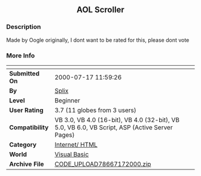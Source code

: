 ﻿<div align="center">

## AOL Scroller


</div>

### Description

Made by Oogle originally, I dont want to be rated for this, please dont vote
 
### More Info
 


<span>             |<span>
---                |---
**Submitted On**   |2000-07-17 11:59:26
**By**             |[Splix](https://github.com/Planet-Source-Code/PSCIndex/blob/master/ByAuthor/splix.md)
**Level**          |Beginner
**User Rating**    |3.7 (11 globes from 3 users)
**Compatibility**  |VB 3\.0, VB 4\.0 \(16\-bit\), VB 4\.0 \(32\-bit\), VB 5\.0, VB 6\.0, VB Script, ASP \(Active Server Pages\) 
**Category**       |[Internet/ HTML](https://github.com/Planet-Source-Code/PSCIndex/blob/master/ByCategory/internet-html__1-34.md)
**World**          |[Visual Basic](https://github.com/Planet-Source-Code/PSCIndex/blob/master/ByWorld/visual-basic.md)
**Archive File**   |[CODE\_UPLOAD78667172000\.zip](https://github.com/Planet-Source-Code/splix-aol-scroller__1-9835/archive/master.zip)








